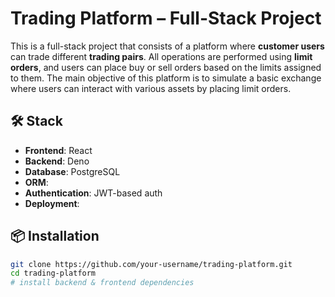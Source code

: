 # Trading Platform – Full-Stack Project

This is a full-stack project that consists of a platform where **customer users** can trade different **trading pairs**. All operations are performed using **limit orders**, and users can place buy or sell orders based on the limits assigned to them.
The main objective of this platform is to simulate a basic exchange where users can interact with various assets by placing limit orders.

## 🛠️ Stack

- **Frontend**: React
- **Backend**: Deno
- **Database**: PostgreSQL
- **ORM**: 
- **Authentication**: JWT-based auth
- **Deployment**: 

## 📦 Installation

```bash
git clone https://github.com/your-username/trading-platform.git
cd trading-platform
# install backend & frontend dependencies
